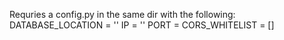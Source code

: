 Requries a config.py in the same dir with the following:
DATABASE_LOCATION = ''
IP = ''
PORT = 
CORS_WHITELIST = []